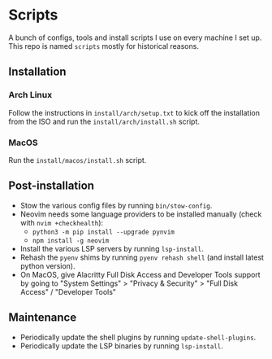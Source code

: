 # Scripts

A bunch of configs, tools and install scripts I use on every machine I set up. This repo is named `scripts` mostly for historical reasons.

## Installation

### Arch Linux

Follow the instructions in `install/arch/setup.txt` to kick off the installation from the ISO and run the `install/arch/install.sh` script.

### MacOS

Run the `install/macos/install.sh` script.

## Post-installation

- Stow the various config files by running `bin/stow-config`.
- Neovim needs some language providers to be installed manually (check with `nvim +checkhealth`):
    - `python3 -m pip install --upgrade pynvim`
    - `npm install -g neovim`
- Install the various LSP servers by running `lsp-install`.
- Rehash the `pyenv` shims by running `pyenv rehash shell` (and install latest python version).
- On MacOS, give Alacritty Full Disk Access and Developer Tools support by going to "System Settings" > "Privacy & Security" > "Full Disk Access" / "Developer Tools"

## Maintenance

- Periodically update the shell plugins by running `update-shell-plugins`.
- Periodically update the LSP binaries by running `lsp-install`.
